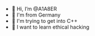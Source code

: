 - 👋 Hi, I’m @A1A8ER
- 🚩 I'm from Germany 
- 🌱 I'm trying to get into C++
- 💭 I want to learn ethical hacking

<!---
A1A8ER/A1A8ER is a ✨ special ✨ repository because its `README.md` (this file) appears on your GitHub profile.
You can click the Preview link to take a look at your changes.
--->
